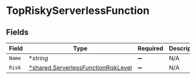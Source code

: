 # TopRiskyServerlessFunction


## Fields

| Field                                                                                            | Type                                                                                             | Required                                                                                         | Description                                                                                      |
| ------------------------------------------------------------------------------------------------ | ------------------------------------------------------------------------------------------------ | ------------------------------------------------------------------------------------------------ | ------------------------------------------------------------------------------------------------ |
| `Name`                                                                                           | **string*                                                                                        | :heavy_minus_sign:                                                                               | N/A                                                                                              |
| `Risk`                                                                                           | [*shared.ServerlessFunctionRiskLevel](../../../pkg/models/shared/serverlessfunctionrisklevel.md) | :heavy_minus_sign:                                                                               | N/A                                                                                              |